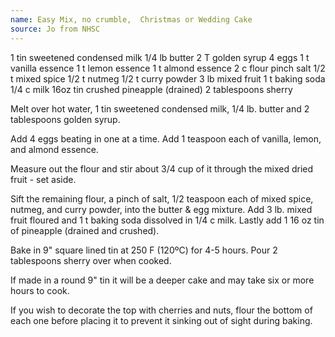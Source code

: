 ```yaml
---
name: Easy Mix, no crumble,  Christmas or Wedding Cake
source: Jo from NHSC
---
```


1 tin sweetened condensed milk
1/4 lb butter
2 T golden syrup
4 eggs
1 t vanilla essence
1 t lemon essence
1 t almond essence
2 c flour
pinch salt
1/2 t mixed spice
1/2 t nutmeg
1/2 t curry powder
3 lb mixed fruit
1 t baking soda
1/4 c milk
16oz tin crushed pineapple (drained)
2 tablespoons sherry

Melt over hot water, 1 tin sweetened condensed milk, 1/4 lb. butter and 2 tablespoons golden syrup.  

Add 4 eggs beating in one at a time.  Add 1 teaspoon each of vanilla, lemon, and almond essence.   

Measure out the flour and stir about 3/4 cup of it through the mixed dried fruit - set aside.

Sift the remaining flour, a pinch of salt, 1/2 teaspoon each of mixed spice, nutmeg, and curry powder, into the butter & egg mixture.  Add 3 lb. mixed fruit floured and 1 t baking soda dissolved in 1/4 c milk.  Lastly add 1 16 oz tin of pineapple (drained and crushed).

Bake in 9" square lined tin at 250 F (120ºC) for 4-5 hours.  Pour 2 tablespoons sherry over when cooked.

If made in a round 9" tin it will be a deeper cake and may take six or more hours to cook.

If you wish to decorate the top with cherries and nuts, flour the bottom of each one before placing it to prevent it sinking out of sight during baking.

